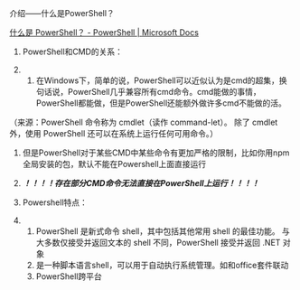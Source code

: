 介绍——什么是PowerShell？

[什么是 PowerShell？ - PowerShell | Microsoft Docs](https://docs.microsoft.com/zh-cn/powershell/scripting/overview?view=powershell-7.1)

 

1. PowerShell和CMD的关系：

2. 1. 在Windows下，简单的说，PowerShell可以近似认为是cmd的超集，换句话说，PowerShell几乎兼容所有cmd命令。cmd能做的事情，PowerShell都能做，但是PowerShell还能额外做许多cmd不能做的活。

（来源：PowerShell 命令称为 cmdlet（读作 command-let）。 除了 cmdlet 外，使用 PowerShell 还可以在系统上运行任何可用命令。）

1. 但是PowerShell对于某些CMD中某些命令有更加严格的限制，比如你用npm全局安装的包，默认不能在Powershell上面直接运行
2. ***！！！！存在部分CMD命令无法直接在PowerShell上运行！！！！***

 

1. Powershell特点：

2. 1. PowerShell      是新式命令 shell，其中包括其他常用 shell 的最佳功能。 与大多数仅接受并返回文本的 shell 不同，PowerShell 接受并返回 .NET 对象
   2. 是一种脚本语言shell，可以用于自动执行系统管理。如和office套件联动
   3. PowerShell跨平台